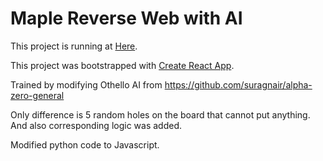 # Maple Reverse Web with AI

This project is running at [Here](https://github.com/nanosando/maple-reverse).

This project was bootstrapped with [Create React App](https://github.com/facebook/create-react-app).

Trained by modifying Othello AI from https://github.com/suragnair/alpha-zero-general

Only difference is 5 random holes on the board that cannot put anything. And also corresponding logic was added.

Modified python code to Javascript.
